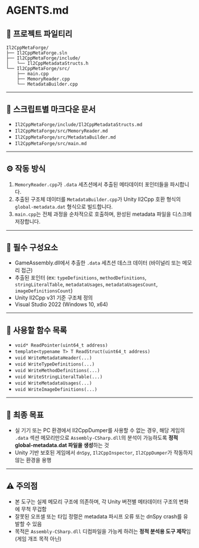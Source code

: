 # AGENTS.md

## 📂 프로젝트 파일티리

```
Il2CppMetaForge/
├── Il2CppMetaForge.sln
├── Il2CppMetaForge/include/
│   └── Il2CppMetadataStructs.h
└── Il2CppMetaForge/src/
    ├── main.cpp
    ├── MemoryReader.cpp
    └── MetadataBuilder.cpp
```

---

## 📄 스크립트별 마크다운 문서

- `Il2CppMetaForge/include/Il2CppMetadataStructs.md`
- `Il2CppMetaForge/src/MemoryReader.md`
- `Il2CppMetaForge/src/MetadataBuilder.md`
- `Il2CppMetaForge/src/main.md`

---

## ⚙️ 작동 방식

1. `MemoryReader.cpp`가 `.data` 세츠션에서 추출된 메타데이터 포인터들을 파시합니다.
2. 추출된 구조체 데이터를 `MetadataBuilder.cpp`가 Unity Il2Cpp 호환 형식의 `global-metadata.dat` 형식으로 빌드합니다.
3. `main.cpp`는 전체 과정을 순차적으로 호출하며, 완성된 metadata 파일을 디스크에 저장합니다.

---

## 🏦 필수 구성요소

- GameAssembly.dll에서 추출한 `.data` 세츠션 데스크 데이터 (바이널리 또는 메모리 접근)
- 추출된 포인터 (ex: `typeDefinitions`, `methodDefinitions`, `stringLiteralTable`, `metadataUsages`, `metadataUsagesCount`, `imageDefinitionsCount`)
- Unity Il2Cpp v31 기준 구조체 정의
- Visual Studio 2022 (Windows 10, x64)

---

## 🔧 사용할 함수 목록

- `void* ReadPointer(uint64_t address)`
- `template<typename T> T ReadStruct(uint64_t address)`
- `void WriteMetadataHeader(...)`
- `void WriteTypeDefinitions(...)`
- `void WriteMethodDefinitions(...)`
- `void WriteStringLiteralTable(...)`
- `void WriteMetadataUsages(...)`
- `void WriteImageDefinitions(...)`

---

## 🎯 최종 목표

- 실 기기 또는 PC 환경에서 Il2CppDumper를 사용할 수 없는 경우, 해당 게임의 `.data` 섹션 메모리만으로 `Assembly-CSharp.dll`의 분석이 가능하도록 **정적 global-metadata.dat 파일을 생성**하는 것
- Unity 기반 보호된 게임에서 `dnSpy`, `Il2CppInspector`, `Il2CppDumper`가 작동하지 않는 환경을 용행

---

## ⚠️ 주의점

- 본 도구는 실제 메모리 구조에 의존하며, 각 Unity 버전별 메타데이터 구조의 변화에 무척 무겁함
- 잘못된 오프셀 또는 타입 정렬은 metadata 파시프 오류 또는 dnSpy crash를 유발할 수 있음
- 목적은 `Assembly-CSharp.dll` 디컴파일을 가능케 하려는 **정적 분석용 도구 제작**임 (게임 개조 목적 아닌)

